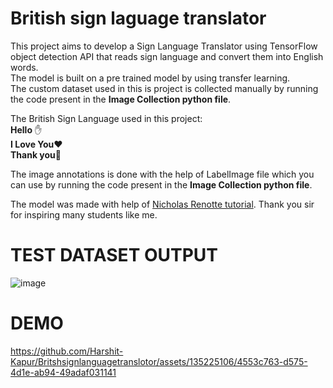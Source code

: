 # British sign laguage translator
This project aims to develop a Sign Language Translator using TensorFlow object detection API that reads sign language and convert them into English words.<br>
The model is built on a pre trained model by using transfer learning.<br>
The custom dataset used in this is project is collected manually by running the code present in the __Image Collection python file__.<br>

The British Sign Language used in this project:<br>
**Hello** ✋<br>
**I Love You**❤<br>
**Thank you**🙌

The image annotations is done with the help of LabelImage file which you can use by running the code present in the __Image Collection python file__.<br>

The model was made with help of [Nicholas Renotte tutorial](https://www.youtube.com/watch?v=yqkISICHH-U). Thank you sir for inspiring many students like me.

# TEST DATASET OUTPUT
![image](https://github.com/Harshit-Kapur/Britshsignlanguagetranslotor/assets/135225106/644dcaaa-2a0f-4cda-9c0e-3a37b9f61488)

# DEMO
https://github.com/Harshit-Kapur/Britshsignlanguagetranslotor/assets/135225106/4553c763-d575-4d1e-ab94-49adaf031141

